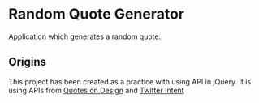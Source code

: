 # Random Quote Generator

Application which generates a random quote.

## Origins

This project has been created as a practice with using API in jQuery. 
It is using APIs from [Quotes on Design](https://quotesondesign.com/) and [Twitter Intent](https://dev.twitter.com/web/tweet-button/web-intent)
